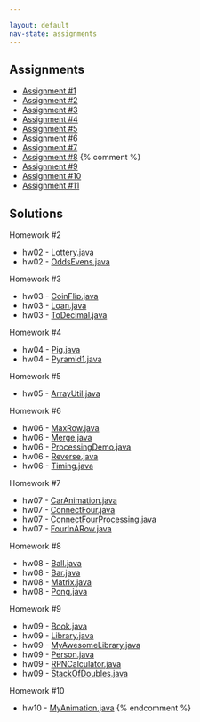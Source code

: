```yaml
---

layout: default
nav-state: assignments
---
```


## Assignments

* [Assignment #1](assignments/hw01.html)
* [Assignment #2](assignments/hw02.html)
* [Assignment #3](assignments/hw03.html)
* [Assignment #4](assignments/hw04.html)
* [Assignment #5](assignments/hw05.html)
* [Assignment #6](assignments/hw06.html)
* [Assignment #7](assignments/hw07.html)
* [Assignment #8](assignments/hw08.html)
{% comment %}
* [Assignment #9](assignments/hw09.html)
* [Assignment #10](assignments/hw10.html)
* [Assignment #11](assignments/hw11.html)


## Solutions

Homework #2

* hw02 - [Lottery.java](resources/code/hw02-solutions/Lottery.java)
* hw02 - [OddsEvens.java](resources/code/hw02-solutions/OddsEvens.java)

Homework #3

* hw03 - [CoinFlip.java](resources/code/hw03-solutions/CoinFlip.java)
* hw03 - [Loan.java](resources/code/hw03-solutions/Loan.java)
* hw03 - [ToDecimal.java](resources/code/hw03-solutions/ToDecimal.java)

Homework #4

* hw04 - [Pig.java](resources/code/hw04-solutions/Pig.java)
* hw04 - [Pyramid1.java](resources/code/hw04-solutions/Pyramid1.java)

Homework #5

* hw05 - [ArrayUtil.java](resources/code/hw05-solutions/ArrayUtil.java)

Homework #6

* hw06 - [MaxRow.java](resources/code/hw06-solutions/MaxRow.java)
* hw06 - [Merge.java](resources/code/hw06-solutions/Merge.java)
* hw06 - [ProcessingDemo.java](resources/code/hw06-solutions/ProcessingDemo.java)
* hw06 - [Reverse.java](resources/code/hw06-solutions/Reverse.java)
* hw06 - [Timing.java](resources/code/hw06-solutions/Timing.java)

Homework #7

* hw07 - [CarAnimation.java](resources/code/hw07-solutions/CarAnimation.java)
* hw07 - [ConnectFour.java](resources/code/hw07-solutions/ConnectFour.java)
* hw07 - [ConnectFourProcessing.java](resources/code/hw07-solutions/ConnectFourProcessing.java)
* hw07 - [FourInARow.java](resources/code/hw07-solutions/FourInARow.java)

Homework #8

* hw08 - [Ball.java](resources/code/hw08-solutions/Ball.java)
* hw08 - [Bar.java](resources/code/hw08-solutions/Bar.java)
* hw08 - [Matrix.java](resources/code/hw08-solutions/Matrix.java)
* hw08 - [Pong.java](resources/code/hw08-solutions/Pong.java)

Homework #9

* hw09 - [Book.java](resources/code/hw09-solutions/Book.java)
* hw09 - [Library.java](resources/code/hw09-solutions/Library.java)
* hw09 - [MyAwesomeLibrary.java](resources/code/hw09-solutions/MyAwesomeLibrary.java)
* hw09 - [Person.java](resources/code/hw09-solutions/Person.java)
* hw09 - [RPNCalculator.java](resources/code/hw09-solutions/RPNCalculator.java)
* hw09 - [StackOfDoubles.java](resources/code/hw09-solutions/StackOfDoubles.java)

Homework #10

* hw10 - [MyAnimation.java](resources/code/hw10-solutions/MyAnimation.java)
{% endcomment %}
